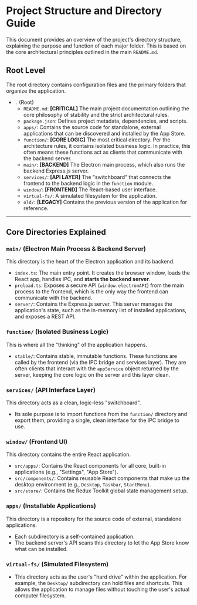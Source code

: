 # Project Structure and Directory Guide

This document provides an overview of the project's directory structure, explaining the purpose and function of each major folder. This is based on the core architectural principles outlined in the main `README.md`.

## Root Level

The root directory contains configuration files and the primary folders that organize the application.

-   `.` (Root)
    -   `README.md`: **[CRITICAL]** The main project documentation outlining the core philosophy of stability and the strict architectural rules.
    -   `package.json`: Defines project metadata, dependencies, and scripts.
    -   `apps/`: Contains the source code for standalone, external applications that can be discovered and installed by the App Store.
    -   `function/`: **[CORE LOGIC]** The most critical directory. Per the architecture rules, it contains isolated business logic. In practice, this often means these functions act as clients that communicate with the backend server.
    -   `main/`: **[BACKEND]** The Electron main process, which also runs the backend Express.js server.
    -   `services/`: **[API LAYER]** The "switchboard" that connects the frontend to the backend logic in the `function` module.
    -   `window/`: **[FRONTEND]** The React-based user interface.
    -   `virtual-fs/`: A simulated filesystem for the application.
    -   `old/`: **[LEGACY]** Contains the previous version of the application for reference.

---

## Core Directories Explained

### `main/` (Electron Main Process & Backend Server)

This directory is the heart of the Electron application and its backend.

-   `index.ts`: The main entry point. It creates the browser window, loads the React app, handles IPC, and **starts the backend server**.
-   `preload.ts`: Exposes a secure API (`window.electronAPI`) from the main process to the frontend, which is the only way the frontend can communicate with the backend.
-   `server/`: Contains the Express.js server. This server manages the application's state, such as the in-memory list of installed applications, and exposes a REST API.

### `function/` (Isolated Business Logic)

This is where all the "thinking" of the application happens.

-   `stable/`: Contains stable, immutable functions. These functions are called by the frontend (via the IPC bridge and services layer). They are often clients that interact with the `appService` object returned by the server, keeping the core logic on the server and this layer clean.

### `services/` (API Interface Layer)

This directory acts as a clean, logic-less "switchboard".

-   Its sole purpose is to import functions from the `function/` directory and export them, providing a single, clean interface for the IPC bridge to use.

### `window/` (Frontend UI)

This directory contains the entire React application.

-   `src/apps/`: Contains the React components for all core, built-in applications (e.g., "Settings", "App Store").
-   `src/components/`: Contains reusable React components that make up the desktop environment (e.g., `Desktop`, `Taskbar`, `StartMenu`).
-   `src/store/`: Contains the Redux Toolkit global state management setup.

### `apps/` (Installable Applications)

This directory is a repository for the source code of external, standalone applications.

-   Each subdirectory is a self-contained application.
-   The backend server's API scans this directory to let the App Store know what can be installed.

### `virtual-fs/` (Simulated Filesystem)

-   This directory acts as the user's "hard drive" within the application. For example, the `Desktop/` subdirectory can hold files and shortcuts. This allows the application to manage files without touching the user's actual computer filesystem.
